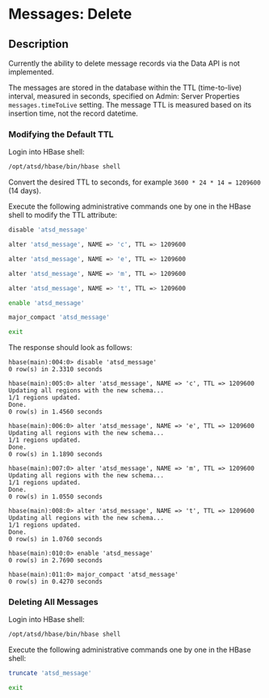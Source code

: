 # Messages: Delete

## Description

Currently the ability to delete message records via the Data API is not implemented. 

The messages are stored in the database within the TTL (time-to-live) interval, measured in seconds, specified on Admin: Server Properties `messages.timeToLive` setting. The message TTL is measured based on its insertion time, not the record datetime.

### Modifying the Default TTL

Login into HBase shell:

```bash
/opt/atsd/hbase/bin/hbase shell
```

Convert the desired TTL to seconds, for example `3600 * 24 * 14 = 1209600` (14 days).

Execute the following administrative commands one by one in the HBase shell to modify the TTL attribute:

```bash
disable 'atsd_message'

alter 'atsd_message', NAME => 'c', TTL => 1209600

alter 'atsd_message', NAME => 'e', TTL => 1209600

alter 'atsd_message', NAME => 'm', TTL => 1209600

alter 'atsd_message', NAME => 't', TTL => 1209600

enable 'atsd_message'

major_compact 'atsd_message'

exit
```

The response should look as follows:

```
hbase(main):004:0> disable 'atsd_message'
0 row(s) in 2.3310 seconds

hbase(main):005:0> alter 'atsd_message', NAME => 'c', TTL => 1209600
Updating all regions with the new schema...
1/1 regions updated.
Done.
0 row(s) in 1.4560 seconds

hbase(main):006:0> alter 'atsd_message', NAME => 'e', TTL => 1209600
Updating all regions with the new schema...
1/1 regions updated.
Done.
0 row(s) in 1.1890 seconds

hbase(main):007:0> alter 'atsd_message', NAME => 'm', TTL => 1209600
Updating all regions with the new schema...
1/1 regions updated.
Done.
0 row(s) in 1.0550 seconds

hbase(main):008:0> alter 'atsd_message', NAME => 't', TTL => 1209600
Updating all regions with the new schema...
1/1 regions updated.
Done.
0 row(s) in 1.0760 seconds

hbase(main):010:0> enable 'atsd_message'
0 row(s) in 2.7690 seconds

hbase(main):011:0> major_compact 'atsd_message'
0 row(s) in 0.4270 seconds
```

### Deleting All Messages

Login into HBase shell:

```bash
/opt/atsd/hbase/bin/hbase shell
```

Execute the following administrative commands one by one in the HBase shell:

```bash
truncate 'atsd_message'

exit
```
